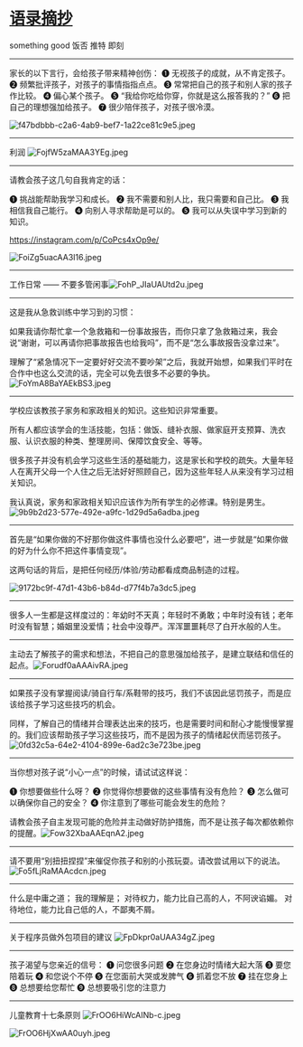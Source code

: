 # [语录摘抄](https://github.com/haoz0x139/myblog/issues/11)

something good 
饭否 推特 即刻

---

家长的以下言行，会给孩子带来精神创伤：
❶ 无视孩子的成就，从不肯定孩子。
❷ 频繁批评孩子，对孩子的事情指指点点。
❸ 常常把自己的孩子和别人家的孩子作比较。
❹ 偏心某个孩子。
❺ “我给你吃给你穿，你就是这么报答我的？”
❻ 把自己的理想强加给孩子。
❼ 很少陪伴孩子，对孩子很冷漠。

![f47bdbbb-c2a6-4ab9-bef7-1a22ce81c9e5.jpeg](https://user-images.githubusercontent.com/124132611/217957416-ae8bad2a-d09c-4e8b-b451-683d3a07c080.jpeg)



---

利润
![FojfW5zaMAA3YEg.jpeg](https://user-images.githubusercontent.com/124132611/217954762-df6c7795-608a-4a69-ab09-6ec52fe64c55.jpeg)



---

请教会孩子这几句自我肯定的话：

❶ 挑战能帮助我学习和成长。
❷ 我不需要和别人比，我只需要和自己比。
❸ 我相信我自己能行。
❹ 向别人寻求帮助是可以的。
❺ 我可以从失误中学习到新的知识。

https://instagram.com/p/CoPcs4xOp9e/

![FoiZg5uacAA3I16.jpeg](https://user-images.githubusercontent.com/124132611/217954991-2a4f072a-9081-42dc-9546-63e8d640fe6c.jpeg)



---

工作日常 —— 不要多管闲事![FohP_JIaUAUtd2u.jpeg](https://user-images.githubusercontent.com/124132611/217955557-a14db1f1-9d41-453f-8df7-c404e1d2ed03.jpeg)



---

这是我从急救训练中学习到的习惯：

如果我请你帮忙拿一个急救箱和一份事故报告，而你只拿了急救箱过来，我会说“谢谢，可以再请你把事故报告也给我吗”，而不是“怎么事故报告没拿过来”。

理解了“紧急情况下一定要好好交流不要吵架”之后，我就开始想，如果我们平时在合作中也这么交流的话，完全可以免去很多不必要的争执。
![FoYmA8BaYAEkBS3.jpeg](https://user-images.githubusercontent.com/124132611/217956353-9212820b-4b70-4d3d-9361-6b8971f6278b.jpeg)



---

学校应该教孩子家务和家政相关的知识。这些知识非常重要。

所有人都应该学会的生活技能，包括：做饭、缝补衣服、做家庭开支预算、洗衣服、认识衣服的种类、整理房间、保障饮食安全、等等。

很多孩子并没有机会学习这些生活的基础能力，这是家长和学校的疏失。大量年轻人在离开父母一个人住之后无法好好照顾自己，因为这些年轻人从来没有学习过相关知识。

我认真说，家务和家政相关知识应该作为所有学生的必修课。特别是男生。
![9b9b2d23-577e-492e-a9fc-1d29d5a6adba.jpeg](https://user-images.githubusercontent.com/124132611/217956797-7c447c27-a539-4c8a-8588-76fc49d57fbb.jpeg)



---

首先是“如果你做的不好那你做这件事情也没什么必要吧”，进一步就是“如果你做的好为什么你不把这件事情变现”。

这两句话的背后，是把任何经历/体验/劳动都看成商品制造的过程。 

![9172bc9f-47d1-43b6-b84d-d77f4b7a3dc5.jpeg](https://user-images.githubusercontent.com/124132611/217957614-d71e5b78-5c13-4ad6-acee-36af175bbf59.jpeg)



---

很多人一生都是这样度过的：年幼时不天真；年轻时不勇敢；中年时没有钱；老年时没有智慧；婚姻里没爱情；社会中没尊严。浑浑噩噩耗尽了白开水般的人生。

---

主动去了解孩子的需求和想法，不把自己的意思强加给孩子，是建立联结和信任的起点。![Forudf0aAAAivRA.jpeg](https://user-images.githubusercontent.com/124132611/218259259-81e5b637-e7cd-4136-8da5-5f49090bd2ed.jpeg)



---

如果孩子没有掌握阅读/骑自行车/系鞋带的技巧，我们不该因此惩罚孩子，而是应该给孩子学习这些技巧的机会。

同样，了解自己的情绪并合理表达出来的技巧，也是需要时间和耐心才能慢慢掌握的。我们应该帮助孩子学习这些技巧，而不是因为孩子的情绪起伏而惩罚孩子。
![0fd32c5a-64e2-4104-899e-6ad2c3e723be.jpeg](https://user-images.githubusercontent.com/124132611/218262090-be8ae1dd-c615-4acb-9ba9-0ac02985c817.jpeg)



---

当你想对孩子说“小心一点”的时候，请试试这样说：

❶ 你想要做些什么呀？
❷ 你觉得你想要做的这些事情有没有危险？
❸ 怎么做可以确保你自己的安全？
❹ 你注意到了哪些可能会发生的危险？

请教会孩子自主发现可能的危险并主动做好防护措施，而不是让孩子每次都依赖你的提醒。![Fow32XbaAAEqnA2.jpeg](https://user-images.githubusercontent.com/124132611/218312042-ff1c06b6-4a45-4571-8be1-e2ab4a2f7077.jpeg)



---

请不要用“别扭扭捏捏”来催促你孩子和别的小孩玩耍。请改尝试用以下的说法。![Fo5fLjRaMAAcdcn.jpeg](https://user-images.githubusercontent.com/124132611/218635811-275fdb8a-79e3-41e8-b602-3301ffb23c60.jpeg)



---

什么是中庸之道；
我的理解是；
对待权力，能力比自己高的人，不阿谀谄媚。
对待地位，能力比自己低的人，不鄙夷不屑。

---

关于程序员做外包项目的建议
![FpDkpr0aUAA34gZ.jpeg](https://user-images.githubusercontent.com/124132611/219272768-1cfd7ebe-d638-457e-9ff9-881d3fdbbb29.jpeg)



---

孩子渴望与您亲近的信号： 
❶ 问您很多问题 
❷ 在您身边时情绪大起大落 
❸ 要您陪着玩 
❹ 和您说个不停 
❺ 在您面前大哭或发脾气 
❻ 抓着您不放 
❼ 挂在您身上 
❽ 总想要给您帮忙 
❾ 总想要吸引您的注意力

---

儿童教育十七条原则
![FrOO6HiWcAINb-c.jpeg](https://user-images.githubusercontent.com/124132611/225247924-12901b77-ee03-4ffb-be20-28448e9970c5.jpeg)

![FrOO6HjXwAA0uyh.jpeg](https://user-images.githubusercontent.com/124132611/225247950-3fef7d4a-9599-4442-85cd-efe369f0c690.jpeg)

